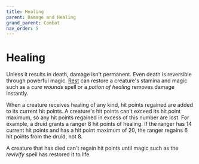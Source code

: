 ```yaml
---
title: Healing
parent: Damage and Healing
grand_parent: Combat
nav_order: 5
---
```


# Healing
Unless it results in death, damage isn't permanent. Even death is reversible through powerful magic. [Rest](https://stormchaserroleplaying.com/stormchaserRPG/Adventuring/Resting/) can restore a creature's stamina and magic such as a *cure wounds* spell or a *potion of healing* removes damage instantly.

When a creature receives healing of any kind, hit points regained are added to its current hit points. A creature's hit points can't exceed its hit point maximum, so any hit points regained in excess of this number are lost. For example, a druid grants a ranger 8 hit points of healing. If the ranger has 14 current hit points and has a hit point maximum of 20, the ranger regains 6 hit points from the druid, not 8.

A creature that has died can't regain hit points until magic such as the *revivify* spell has restored it to life.
